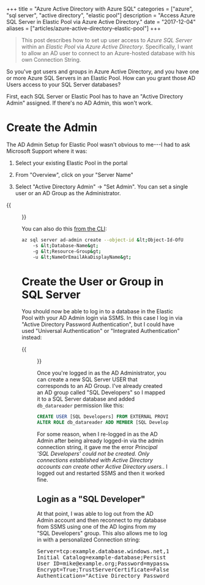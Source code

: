 +++
title = "Azure Active Directory with Azure SQL"
categories = ["azure", "sql server", "active directory", "elastic pool"]
description = "Access Azure SQL Server in Elastic Pool via Azure Active Directory."
date = "2017-12-04"
aliases = ["articles/azure-active-directory-elastic-pool"]
+++

>
> This post describes how to set up user access to _Azure SQL Server_ within an *Elastic Pool* via *Azure Active Directory*.  Specifically, I want to allow an AD user to connect to an Azure-hosted database with his own Connection String.
>

So you've got users and groups in Azure Active Directory, and you have one or more Azure SQL Servers in an Elastic Pool.  How can you grant those AD Users access to your SQL Server databases?

First, each SQL Server or Elastic Pool has to have an "Active Directory Admin" assigned.  If there's no AD Admin, this won't work.

# Create the Admin

The AD Admin Setup for Elastic Pool wasn't obvious to me---I had to ask Microsoft Support where it was:

1. Select your existing Elastic Pool in the portal

2. From "Overview", click on your "Server Name"

3. Select "Active Directory Admin" -> "Set Admin".  You can set a single user or an AD Group as the Administrator.

{{<figure src="/images/azure/elastic_pool_1.png" caption="Add an AD Admin" caption-effect="fade" caption-position="bottom">}}

You can also do this [from the CLI](https://docs.microsoft.com/en-us/cli/azure/sql/server/ad-admin?view=azure-cli-latest#az_sql_server_ad_admin_create):

```bash
az sql server ad-admin create --object-id &lt;Object-Id-OfUserOrGroup&gt;
    -s &lt;Database-Name&gt;
    -g &lt;Resource-Group&gt;
    -u &lt;NameOrEmailAkaDisplayName&gt;
```

# Create the User or Group in SQL Server

You should now be able to log in to a database in the Elastic Pool
with your AD Admin login via SSMS.  In this case I log in via "Active 
Directory Password Authentication", but I could have used
"Universal Authentication" or "Integrated Authentication"
instead:

{{<figure src="/images/azure/ssms_login_azure.png" caption="Add an AD Admin" caption-effect="fade" caption-position="bottom">}}

Once you're logged in as the AD Administrator, you can create
a new SQL Server USER that corresponds to an AD Group.  I've already
created an AD group called "SQL Developers" so I mapped it to a SQL
Server database and added `db_datareader` permission like this:

```sql
CREATE USER [SQL Developers] FROM EXTERNAL PROVIDER 
ALTER ROLE db_datareader ADD MEMBER [SQL Developers]
```

For some reason, when I re-logged in as the AD Admin after being already
logged-in via the admin connection string, it gave me the error *Principal 'SQL Developers' could not be created. Only connections established with Active Directory accounts can create other Active Directory users.*.  I logged out and restarted SSMS and then it worked fine.

## Login as a "SQL Developer"

At that point, I was able to log out from the AD Admin account and then reconnect to my database from SSMS using one of the AD logins from my "SQL Developers" group.  This also allows me to log in with a personalized Connection string:

<pre>
Server=tcp:example.database.windows.net,1433;
Initial Catalog=example-database;Persist Security Info=False;
User ID=mike@example.org;Password=mypassword;MultipleActiveResultSets=False;
Encrypt=True;TrustServerCertificate=False;
Authentication="Active Directory Password";
</pre>


